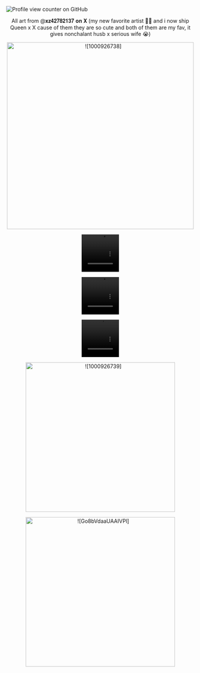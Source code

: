 ![Profile view counter on GitHub](https://komarev.com/ghpvc/?username=PromiseEverlasting&color=c56161&style=for-the-badge&label=𝕏)
<p align="center">
   All art from @𝐱𝐳𝟒𝟐𝟕𝟖𝟐𝟏𝟑𝟕 𝐨𝐧 𝐗 (my new favorite artist 🥺🩷 and i now ship Queen x X cause of them they are so cute and both of them are my fav, it gives nonchalant husb x serious wife 😭)
            <p align="center">
            <img width="500" src="https://github.com/user-attachments/assets/513f1b63-8887-45ac-8702-5491120d7642" alt= ![1000926738]>
   <p align="center">
<video src="https://github.com/user-attachments/assets/ea81b5bd-384f-4dc8-b7d7-ca3a928a3a11" width=100 height=100/>
  <p align="center">
<video src="https://github.com/user-attachments/assets/90b5eff4-95ea-4c34-9f90-8138ac8cdd05" width=100 height=100/> 
  <p align="center">
<video src=https://github.com/user-attachments/assets/2d5e984a-82fb-4e10-84f8-1ac83e2b9946 width=100 height=100/> 
     <p align="center">
            <img width="400" src="https://github.com/user-attachments/assets/13ce73cc-f87e-4324-8a46-6d12ed63691b" alt=![1000926739]>
                    <p align="center">
            <img width="400" src="https://github.com/user-attachments/assets/ddb5b615-3f99-437f-8600-be4ae442ab84" alt=![Go8bVdaaUAAIVPl]>


















